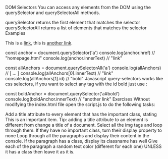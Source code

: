 DOM Selectors
You can access any elements from the DOM using the querySelector and querySelectorAll methods.

querySelector returns the first element that matches the selector
querySelectorAll returns a list of elements that matches the selector
Examples
<p>
  This is a <a href="homepage.html">link</a>, this is <a href="contact.html" id="bold">another link</a>.
</p>
const anchor = document.querySelector('a')
console.log(anchor.href) // "homepage.html"
console.log(anchor.innerText) // "link"

const allAnchors = document.querySelectorAll('a')
console.log(allAnchors) // [ ... ]
console.log(allAnchors[0].innerText) // "link"
console.log(allAnchors[1].id) // "bold"
Javascript query-selectors works like css selectors, if you want to select any <a> tag with the id bold just use :

const boldAnchor = document.querySelector('a#bold')
console.log(boldAnchor.innerText) // "another link"
Exercises
Without modifying the index.html file open the script.js to do the following tasks:

Add a title attribute to every element that has the important class, stating This is an important item. Tip: adding a title attribute to an element is different from change a title of a document.
Select all the img tags and loop through them. If they have no important class, turn their display property to none
Loop through all the paragraphs and display their content in the console. If the paragraph has a class, display its classname has well
Give each of the paragraph a random text color (different for each one) UNLESS it has a class then leave it as it is.